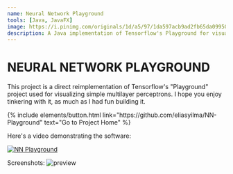```yaml
---
name: Neural Network Playground
tools: [Java, JavaFX]
image: https://i.pinimg.com/originals/1d/a5/97/1da597acb9ad2fb65da09950abf46511.jpg
description: A Java implementation of Tensorflow's Playground for visualizing neural networks.  
---
```

# NEURAL NETWORK PLAYGROUND
This project is a direct reimplementation of Tensorflow's "Playground" project used for visualizing simple multilayer perceptrons. I hope you enjoy tinkering with it, as much as I had fun building it. 

<p class="text-center">
{% include elements/button.html link="https://github.com/eliasyilma/NN-Playground" text="Go to Project Home" %}
</p>

Here's a video demonstrating the software:

[![NN Playground](http://img.youtube.com/vi/vqhjql8irhg/0.jpg)](http://www.youtube.com/watch?v=vqhjql8irhg "Neural Network Playground in Java")

Screenshots:
![preview](https://i.pinimg.com/originals/1d/a5/97/1da597acb9ad2fb65da09950abf46511.jpg)


